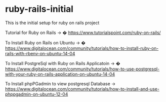 # ruby-rails-initial
This is the initial setup for ruby on rails project

Tutorial for Ruby on Rails ->
� https://www.tutorialspoint.com/ruby-on-rails/

To Install Ruby on Rails on Ubuntu -> 
� https://www.digitalocean.com/community/tutorials/how-to-install-ruby-on-rails-with-rbenv-on-ubuntu-14-04

To Install PostgreSql with Ruby on Rails Applicatoin ->
� https://www.digitalocean.com/community/tutorials/how-to-use-postgresql-with-your-ruby-on-rails-application-on-ubuntu-14-04

To Install phpPGadmin to view postgresql Database ->
  https://www.digitalocean.com/community/tutorials/how-to-install-and-use-phppgadmin-on-ubuntu-12-04
